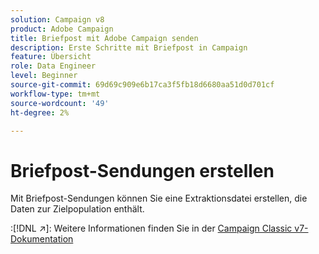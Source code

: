 ```yaml
---
solution: Campaign v8
product: Adobe Campaign
title: Briefpost mit Adobe Campaign senden
description: Erste Schritte mit Briefpost in Campaign
feature: Übersicht
role: Data Engineer
level: Beginner
source-git-commit: 69d69c909e6b17ca3f5fb18d6680aa51d0d701cf
workflow-type: tm+mt
source-wordcount: '49'
ht-degree: 2%

---
```


# Briefpost-Sendungen erstellen

Mit Briefpost-Sendungen können Sie eine Extraktionsdatei erstellen, die Daten zur Zielpopulation enthält.

:[!DNL :arrow_upper_right:]: Weitere Informationen finden Sie in der [Campaign Classic v7-Dokumentation](https://experienceleague.adobe.com/docs/campaign-classic/using/sending-messages/sending-direct-mail/about-direct-mail-channel.html)

